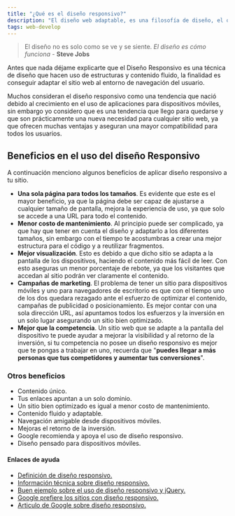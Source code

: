 ```yaml
---
title: "¿Qué es el diseño responsivo?"
description: "El diseño web adaptable, es una filosofía de diseño, el objetivo es adaptar la apariencia de las páginas web a cualquier dispositivo."
tags: web-develop
---
```


> El diseño no es solo como se ve y se siente. _El diseño es cómo funciona_ - **Steve Jobs**

Antes que nada déjame explicarte que el Diseño Responsivo es una técnica de diseño que hacen uso de estructuras y contenido fluido, la finalidad es conseguir adaptar el sitio web al entorno de navegación del usuario.

Muchos consideran el diseño responsivo como una tendencia que nació debido al crecimiento en el uso de aplicaciones para dispositivos móviles, sin embargo yo considero que es una tendencia que llego para quedarse y que son prácticamente una nueva necesidad para cualquier sitio web, ya que ofrecen muchas ventajas y aseguran una mayor compatibilidad para todos los usuarios.

## Beneficios en el uso del diseño Responsivo

A continuación menciono algunos beneficios de aplicar diseño responsivo a tu sitio.

- **Una sola página para todos los tamaños**. Es evidente que este es el mayor beneficio, ya que la página debe ser capaz de ajustarse a cualquier tamaño de pantalla, mejora la experiencia de uso, ya que solo se accede a una URL para todo el contenido.
- **Menor costo de mantenimiento**. Al principio puede ser complicado, ya que hay que tener en cuenta el diseño y adaptarlo a los diferentes tamaños, sin embargo con el tiempo te acostumbras a crear una mejor estructura para el código y a reutilizar fragmentos.
- **Mejor visualización**. Esto es debido a que dicho sitio se adapta a la pantalla de los dispositivos, haciendo el contenido más fácil de leer. Con esto aseguras un menor porcentaje de rebote, ya que los visitantes que accedan al sitio podrán ver claramente el contenido.
- **Campañas de marketing**. El problema de tener un sitio para dispositivos móviles y uno para navegadores de escritorio es que con el tiempo uno de los dos quedara rezagado ante el esfuerzo de optimizar el contenido, campañas de publicidad o posicionamiento. Es mejor contar con una sola dirección URL, así apuntamos todos los esfuerzos y la inversión en un solo lugar asegurando un sitio bien optimizado.
- **Mejor que la competencia**. Un sitio web que se adapte a la pantalla del dispositivo te puede ayudar a mejorar la visibilidad y al retorno de la inversión, si tu competencia no posee un diseño responsivo es mejor que te pongas a trabajar en uno, recuerda que "**puedes llegar a más personas que tus competidores y aumentar tus conversiones**".

### Otros beneficios

- Contenido único.
- Tus enlaces apuntan a un solo dominio.
- Un sitio bien optimizado es igual a menor costo de mantenimiento.
- Contenido fluido y adaptable.
- Navegación amigable desde dispositivos móviles.
- Mejoras el retorno de la inversión.
- Google recomienda y apoya el uso de diseño responsivo.
- Diseño pensado para dispositivos móviles.

#### Enlaces de ayuda

- [Definición de diseño responsivo.][1]
- [Información técnica sobre diseño responsivo.][2]
- [Buen ejemplo sobre el uso de diseño responsivo y jQuery.][3]
- [Google prefiere los sitios con diseño responsivo.][4]
- [Articulo de Google sobre diseño responsivo.][5]

[1]:	http://es.wikipedia.org/wiki/Dise%C3%B1o_web_adaptable "Diseño responsivo según Wikipedia"
[2]:	https://developer.mozilla.org/es/docs/Web_Development/Mobile/Dise%C3%B1o_responsivo "Mozilla Web Development Docs"
[3]:	http://www.ibm.com/developerworks/ssa/library/mo-jquery-responsive-design/ "IBM DeveloperWorks"
[4]:	http://www.puromarketing.com/10/16926/prefiere-sitios-diseno-responsivo.html "Puro Marketing"
[5]:	https://developers.google.com/webmasters/smartphone-sites/ "Google Developers"